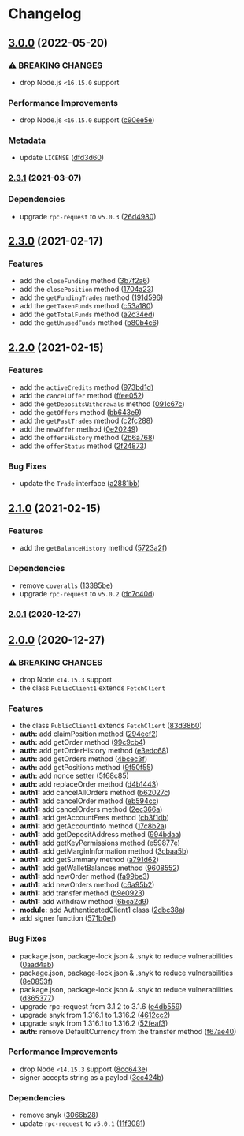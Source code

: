 # Changelog

## [3.0.0](https://github.com/vansergen/bitfinex-node-api/compare/v2.3.1...v3.0.0) (2022-05-20)

### ⚠ BREAKING CHANGES

- drop Node.js `<16.15.0` support

### Performance Improvements

- drop Node.js `<16.15.0` support ([c90ee5e](https://github.com/vansergen/bitfinex-node-api/commit/c90ee5e947eef1081046c5b49151e98830df38be))

### Metadata

- update `LICENSE` ([dfd3d60](https://github.com/vansergen/bitfinex-node-api/commit/dfd3d609e21e3f98993114a78f41684f16c029dc))

### [2.3.1](https://github.com/vansergen/bitfinex-node-api/compare/v2.3.0...v2.3.1) (2021-03-07)

### Dependencies

- upgrade `rpc-request` to `v5.0.3` ([26d4980](https://github.com/vansergen/bitfinex-node-api/commit/26d498002761282f65a8c06f1c6e171571b907e1))

## [2.3.0](https://github.com/vansergen/bitfinex-node-api/compare/v2.2.0...v2.3.0) (2021-02-17)

### Features

- add the `closeFunding` method ([3b7f2a6](https://github.com/vansergen/bitfinex-node-api/commit/3b7f2a66e18721f6c5b5ea3fa1b4c61e7cdbd62f))
- add the `closePosition` method ([1704a23](https://github.com/vansergen/bitfinex-node-api/commit/1704a237d15b82876ef08a033ee90f7908643ff0))
- add the `getFundingTrades` method ([191d596](https://github.com/vansergen/bitfinex-node-api/commit/191d596162268b5c25fcfcef2365f98ac4ddc339))
- add the `getTakenFunds` method ([c53a180](https://github.com/vansergen/bitfinex-node-api/commit/c53a180fa27ce012c330aa4c560750669a7a1c3a))
- add the `getTotalFunds` method ([a2c34ed](https://github.com/vansergen/bitfinex-node-api/commit/a2c34ed248c5790e6939a03932700c711d6f0889))
- add the `getUnusedFunds` method ([b80b4c6](https://github.com/vansergen/bitfinex-node-api/commit/b80b4c608d38f3c40f046622c0a8c318ca1f84fa))

## [2.2.0](https://github.com/vansergen/bitfinex-node-api/compare/v2.1.0...v2.2.0) (2021-02-15)

### Features

- add the `activeCredits` method ([973bd1d](https://github.com/vansergen/bitfinex-node-api/commit/973bd1dc6cd09762d92eb3ad935ec5ab3d4ce541))
- add the `cancelOffer` method ([ffee052](https://github.com/vansergen/bitfinex-node-api/commit/ffee05267ec231517d3ca355ef1c2ec8086331e8))
- add the `getDepositsWithdrawals` method ([091c67c](https://github.com/vansergen/bitfinex-node-api/commit/091c67c4b4e16dd00d001abc4ae54ab07f028f9d))
- add the `getOffers` method ([bb643e9](https://github.com/vansergen/bitfinex-node-api/commit/bb643e901fa8d759263c9e7e9ffa0a3252006893))
- add the `getPastTrades` method ([c2fc288](https://github.com/vansergen/bitfinex-node-api/commit/c2fc28892c07feeee668b61dcc4d64f2e0c262ba))
- add the `newOffer` method ([0e20249](https://github.com/vansergen/bitfinex-node-api/commit/0e2024930ed4e6bac0e907c1c5f8ccb7e20655ba))
- add the `offersHistory` method ([2b6a768](https://github.com/vansergen/bitfinex-node-api/commit/2b6a768feec75fc15e2f9c9749a5bae44ad4159f))
- add the `offerStatus` method ([2f24873](https://github.com/vansergen/bitfinex-node-api/commit/2f24873fc636a6da7fec531c29583b6d38955ef8))

### Bug Fixes

- update the `Trade` interface ([a2881bb](https://github.com/vansergen/bitfinex-node-api/commit/a2881bb45ca669406fe2545ee0e94d614db4e31e))

## [2.1.0](https://github.com/vansergen/bitfinex-node-api/compare/v2.0.1...v2.1.0) (2021-02-15)

### Features

- add the `getBalanceHistory` method ([5723a2f](https://github.com/vansergen/bitfinex-node-api/commit/5723a2fa800cec6f1c81b44f7a71b22a4e1a3d91))

### Dependencies

- remove `coveralls` ([13385be](https://github.com/vansergen/bitfinex-node-api/commit/13385be3418e6b4f31edce77a15c865a5410492b))
- upgrade `rpc-request` to `v5.0.2` ([dc7c40d](https://github.com/vansergen/bitfinex-node-api/commit/dc7c40d13bcef295d4c6faa672fc95446eae9a53))

### [2.0.1](https://github.com/vansergen/bitfinex-node-api/compare/v2.0.0...v2.0.1) (2020-12-27)

## [2.0.0](https://github.com/vansergen/bitfinex-node-api/compare/v1.0.0...v2.0.0) (2020-12-27)

### ⚠ BREAKING CHANGES

- drop Node `<14.15.3` support
- the class `PublicClient1` extends `FetchClient`

### Features

- the class `PublicClient1` extends `FetchClient` ([83d38b0](https://github.com/vansergen/bitfinex-node-api/commit/83d38b0a8d28b59e8b1a3d2b52b6d8772fb93088))
- **auth:** add claimPosition method ([294eef2](https://github.com/vansergen/bitfinex-node-api/commit/294eef27f3bdf3603d84c87188c055203c7e325c))
- **auth:** add getOrder method ([99c9cb4](https://github.com/vansergen/bitfinex-node-api/commit/99c9cb4eda30bf67fe6ddb1d7c9a1eaa54513f78))
- **auth:** add getOrderHistory method ([e3edc68](https://github.com/vansergen/bitfinex-node-api/commit/e3edc682838c398f3e1ac9e0da6774f31630d04d))
- **auth:** add getOrders method ([4bcec3f](https://github.com/vansergen/bitfinex-node-api/commit/4bcec3fa2240107ef5b34416c3658af8b38bb4bc))
- **auth:** add getPositions method ([9f50f55](https://github.com/vansergen/bitfinex-node-api/commit/9f50f5520657ff3ce0100bd3f02eef4bfd816de8))
- **auth:** add nonce setter ([5f68c85](https://github.com/vansergen/bitfinex-node-api/commit/5f68c8585a67de497b5c8b24b9c167c2b07852ac))
- **auth:** add replaceOrder method ([d4b1443](https://github.com/vansergen/bitfinex-node-api/commit/d4b1443b57709f4ba2dba215cd0904054cc1b605))
- **auth1:** add cancelAllOrders method ([b62027c](https://github.com/vansergen/bitfinex-node-api/commit/b62027cadb32245e99075c65e884c45d0fc48170))
- **auth1:** add cancelOrder method ([eb594cc](https://github.com/vansergen/bitfinex-node-api/commit/eb594cc43afbf24a676bfd88da3d356a049d9fde))
- **auth1:** add cancelOrders method ([2ec366a](https://github.com/vansergen/bitfinex-node-api/commit/2ec366a66d4401a41504bbb9eefe671efc73792f))
- **auth1:** add getAccountFees method ([cb3f1db](https://github.com/vansergen/bitfinex-node-api/commit/cb3f1dbaab35c85f79080df8d436370166dd0726))
- **auth1:** add getAccountInfo method ([17c8b2a](https://github.com/vansergen/bitfinex-node-api/commit/17c8b2ab41e40a6bfa64a756528f378e913f48b3))
- **auth1:** add getDepositAddress method ([994bdaa](https://github.com/vansergen/bitfinex-node-api/commit/994bdaac03446b0506501e8edee3a79da9484b79))
- **auth1:** add getKeyPermissions method ([e59877e](https://github.com/vansergen/bitfinex-node-api/commit/e59877eb53520ada497ed50abe214bbd82cabc6e))
- **auth1:** add getMarginInformation method ([3cbaa5b](https://github.com/vansergen/bitfinex-node-api/commit/3cbaa5b764ba695779bacf34c457746c07046904))
- **auth1:** add getSummary method ([a791d62](https://github.com/vansergen/bitfinex-node-api/commit/a791d628bc58f10c40c505089c1745ad3b39b174))
- **auth1:** add getWalletBalances method ([9608552](https://github.com/vansergen/bitfinex-node-api/commit/96085522feda5f6c04d0232f4a12c306cb2b3559))
- **auth1:** add newOrder method ([fa99be3](https://github.com/vansergen/bitfinex-node-api/commit/fa99be30086633cbc6eb712081e85754fa3ec111))
- **auth1:** add newOrders method ([c6a95b2](https://github.com/vansergen/bitfinex-node-api/commit/c6a95b2f01524e5dcf734d193cce0e3904f58815))
- **auth1:** add transfer method ([b9e0923](https://github.com/vansergen/bitfinex-node-api/commit/b9e09237a85eca71f3aac800d314651d51f9a717))
- **auth1:** add withdraw method ([6bca2d9](https://github.com/vansergen/bitfinex-node-api/commit/6bca2d9e4bc003c57901705bbe318b9bdae16fdf))
- **module:** add AuthenticatedClient1 class ([2dbc38a](https://github.com/vansergen/bitfinex-node-api/commit/2dbc38a690dc87240eadd78b4e6362143fff708a))
- add signer function ([571b0ef](https://github.com/vansergen/bitfinex-node-api/commit/571b0ef71189ab62043617c46b57bb83850a4e67))

### Bug Fixes

- package.json, package-lock.json & .snyk to reduce vulnerabilities ([0aad4ab](https://github.com/vansergen/bitfinex-node-api/commit/0aad4ab816e396e641c0da7ebc167e036bd67b2a))
- package.json, package-lock.json & .snyk to reduce vulnerabilities ([8e0853f](https://github.com/vansergen/bitfinex-node-api/commit/8e0853f629dda2dd6e0426a684801b0dab73335c))
- package.json, package-lock.json & .snyk to reduce vulnerabilities ([d365377](https://github.com/vansergen/bitfinex-node-api/commit/d365377a9ac7e93b937692013b3f6aba5dcf5ce3))
- upgrade rpc-request from 3.1.2 to 3.1.6 ([e4db559](https://github.com/vansergen/bitfinex-node-api/commit/e4db5590745c05e1abedf596341c7320c5bc6081))
- upgrade snyk from 1.316.1 to 1.316.2 ([4612cc2](https://github.com/vansergen/bitfinex-node-api/commit/4612cc2b84f3bd64973cd1bf883f12d8ba865886))
- upgrade snyk from 1.316.1 to 1.316.2 ([52feaf3](https://github.com/vansergen/bitfinex-node-api/commit/52feaf36219f49f344333ebb665c2e2853b39013))
- **auth:** remove DefaultCurrency from the transfer method ([f67ae40](https://github.com/vansergen/bitfinex-node-api/commit/f67ae400046c610b195c0e5d278a0bb24d415344))

### Performance Improvements

- drop Node `<14.15.3` support ([8cc643e](https://github.com/vansergen/bitfinex-node-api/commit/8cc643ef65561e73e85bce829953c73345c85110))
- signer accepts string as a paylod ([3cc424b](https://github.com/vansergen/bitfinex-node-api/commit/3cc424b955ab762fa63b3603ec93f73dc598b3ce))

### Dependencies

- remove snyk ([3066b28](https://github.com/vansergen/bitfinex-node-api/commit/3066b28de197c6831eb4426c25a5a320fe3c3506))
- update `rpc-request` to `v5.0.1` ([11f3081](https://github.com/vansergen/bitfinex-node-api/commit/11f3081e0e07da9031e4116e5a585ce4e0ae3163))
